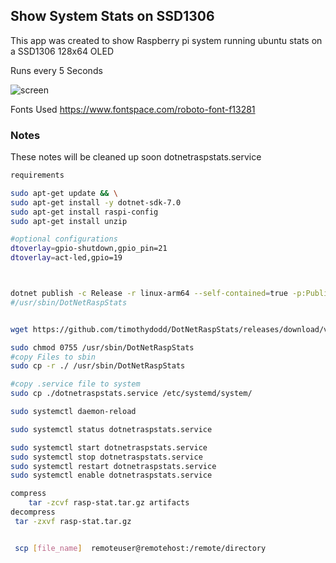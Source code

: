 ## Show System Stats on SSD1306
 This app was created to show Raspberry pi system running ubuntu stats on a SSD1306 128x64 OLED
 
 Runs every 5 Seconds
 
![screen](https://github.com/timothydodd/DotNetRaspStats/assets/8201238/9faae8b0-8f06-400d-aa2d-fe281cc21713)

Fonts Used
https://www.fontspace.com/roboto-font-f13281


### Notes
These notes will be cleaned up soon
dotnetraspstats.service
``` bash
requirements

sudo apt-get update && \
sudo apt-get install -y dotnet-sdk-7.0
sudo apt-get install raspi-config
sudo apt-get install unzip

#optional configurations
dtoverlay=gpio-shutdown,gpio_pin=21
dtoverlay=act-led,gpio=19



dotnet publish -c Release -r linux-arm64 --self-contained=true -p:PublishSingleFile=true -p:GenerateRuntimeConfigurationFiles=true -o artifacts
#/usr/sbin/DotNetRaspStats


wget https://github.com/timothydodd/DotNetRaspStats/releases/download/v1.0.1/timothydodd.DotNetRaspStats-refs.tags.v1.0.1-linux-x64.zip

sudo chmod 0755 /usr/sbin/DotNetRaspStats
#copy Files to sbin
sudo cp -r ./ /usr/sbin/DotNetRaspStats

#copy .service file to system
sudo cp ./dotnetraspstats.service /etc/systemd/system/

sudo systemctl daemon-reload

sudo systemctl status dotnetraspstats.service

sudo systemctl start dotnetraspstats.service
sudo systemctl stop dotnetraspstats.service
sudo systemctl restart dotnetraspstats.service
sudo systemctl enable dotnetraspstats.service

compress
    tar -zcvf rasp-stat.tar.gz artifacts
decompress
 tar -zxvf rasp-stat.tar.gz


 scp [file_name]  remoteuser@remotehost:/remote/directory
```


